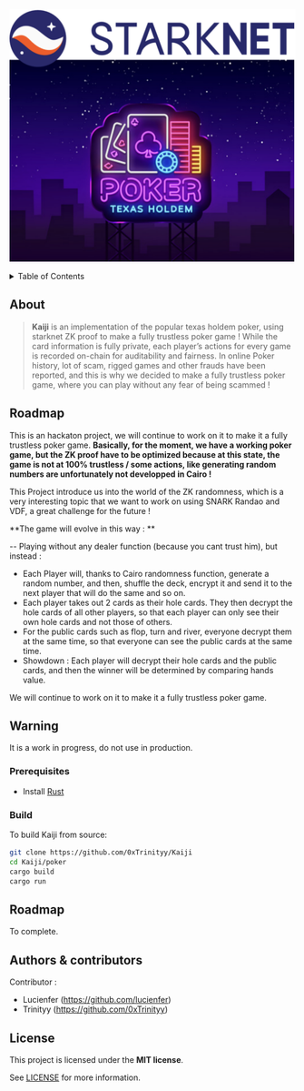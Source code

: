 <p align="center">
  <img src="asset/logo-Kaiji.png" alt="Logo Image">
</p>


<details>
<summary>Table of Contents</summary>

- [About](#about)
- [Roadmap](#roadmap)
- [Warning](#warning)

- [Prerequisites](#prerequisites)
  - [Build](#build)
- [Roadmap](#roadmap)
- [Authors \& contributors](#authors--contributors)
- [License](#license)

</details>

## About

>**Kaiji** is an implementation of the popular texas holdem poker, using starknet ZK proof to make a fully trustless poker game ! While the card information is fully private, each player’s actions for every game is recorded on-chain for auditability and fairness. In online Poker history, lot of scam, rigged games and other frauds have been reported, and this is why we decided to make a fully trustless poker game, where you can play without any fear of being scammed !

## Roadmap

This is an hackaton project, we will continue to work on it to make it a fully trustless poker game. **Basically, for the moment,
we have a working poker game, but the ZK proof have to be optimized because at this state, the game is not at 100% trustless / some actions, like generating random numbers are unfortunately not developped in Cairo !**

This Project introduce us into the world of the ZK randomness, which is a very interesting topic that we want to work on using SNARK Randao and VDF, a great challenge for the future !

**The game will evolve in this way : **

-- Playing without any dealer function (because you cant trust him), but instead :
  - Each Player will, thanks to Cairo randomness function, generate a random number, and then, shuffle the deck, encrypt it and send it to the next player that will do the same and so on.
  - Each player takes out 2 cards as their hole cards. They then decrypt the hole cards of all other players, so that each player can only see their own hole cards and not those of others.
  - For the public cards such as flop, turn and river, everyone decrypt them at the same time, so that everyone can see the public cards at the same time.
  - Showdown : Each player will decrypt their hole cards and the public cards, and then the winner will be determined by comparing hands value.


We will continue to work on it to make it a fully trustless poker game.

## Warning

It is a work in progress, do not use in production.

### Prerequisites

- Install [Rust](https://www.rust-lang.org/tools/install)

### Build

To build Kaiji from source:

```bash
git clone https://github.com/0xTrinityy/Kaiji
cd Kaiji/poker
cargo build 
cargo run
```

## Roadmap

  To complete.

## Authors & contributors

Contributor :
  - Lucienfer (https://github.com/lucienfer)
  - Trinityy (https://github.com/0xTrinityy)

## License

This project is licensed under the **MIT license**.

See [LICENSE](LICENSE) for more information.
